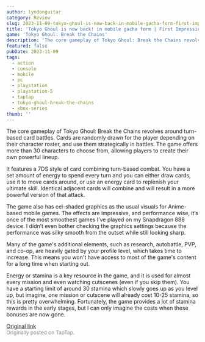 ```yaml
---
author: lyndonguitar
category: Review
slug: 2023-11-09-tokyo-ghoul-is-now-back-in-mobile-gacha-form-first-impressions-tokyo-ghoul-break-the-c
title: 'Tokyo Ghoul is now back! in mobile gacha form | First Impressions - Tokyo Ghoul: Break the Chains'
game: 'Tokyo Ghoul: Break the Chains'
description: 'The core gameplay of Tokyo Ghoul: Break the Chains revolves around turn-based card battles. Cards are randomly drawn for the player depending on their character roster, and use them strategically in battles. The game offers more than 30 characters to choose from, allowing players to create their own powerful lineup.'
featured: false
pubDate: 2023-11-09
tags:
  - action
  - console
  - mobile
  - pc
  - playstation
  - playstation-5
  - taptap
  - tokyo-ghoul-break-the-chains
  - xbox-series
thumb: ''
---
```


The core gameplay of Tokyo Ghoul: Break the Chains revolves around turn-based card battles. Cards are randomly drawn for the player depending on their character roster, and use them strategically in battles. The game offers more than 30 characters to choose from, allowing players to create their own powerful lineup.

It features a 7DS style of card combining turn-based combat. You have a set amount of energy to spend every turn and you can either draw cards, use it to move cards around, or use an energy card to replenish your ultimate skill. Identical adjacent cards will combine and will result in a more powerful version of that attack.

The game also has cel-shaded graphics as the usual visuals for Anime-based mobile games. The effects are impressive, and performance wise, it’s once of the most smoothest games I’ve played on my Snapdragon 888 device. I didn’t even bother checking the graphics settings because the performance was silky smooth from the outset while still looking sharp.

Many of the game's additional elements, such as research, autobattle, PVP, and co-op, are heavily gated by your profile level, which takes time to increase. This means you won't have access to most of the game's content for a long time when starting out.

Energy or stamina is a key resource in the game, and it is used for almost every mission and even watching cutscenes (even if you skip them). You have a starting limit of around 30 stamina which slowly goes up as you level up, but imagine, one mission or cutscene will already cost 10-25 stamina, so this is pretty overwhelming. Fortunately, the game provides a lot of stamina rewards in the early stages, but I can only imagine the costs when these bonuses are now gone.

[Original link](https://www.taptap.io/post/6526501)<br><span style="font-size: 0.95em; color: #888;">Originally posted on TapTap.</span>